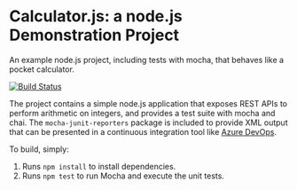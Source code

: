 Calculator.js: a node.js Demonstration Project
==============================================
An example node.js project, including tests with mocha, that behaves like
a pocket calculator.

[![Build Status](https://dev.azure.com/Timjeastwood/Integrating%20External%20Source%20Control%20with%20Azure%20Pipelines/_apis/build/status/ADOUser22.calculator?branchName=master)](https://dev.azure.com/Timjeastwood/Integrating%20External%20Source%20Control%20with%20Azure%20Pipelines/_build/latest?definitionId=9&branchName=master)

The project contains a simple node.js application that exposes REST APIs
to perform arithmetic on integers, and provides a test suite with mocha
and chai.  The `mocha-junit-reporters` package is included to provide XML
output that can be presented in a continuous integration tool like
[Azure DevOps](https://azure.com/devops).

To build, simply:

1. Runs `npm install` to install dependencies.
2. Runs `npm test` to run Mocha and execute the unit tests.


